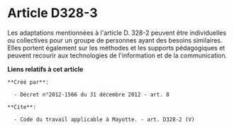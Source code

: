 # Article D328-3

Les adaptations mentionnées à l'article D. 328-2 peuvent être individuelles ou collectives pour un groupe de personnes ayant
des besoins similaires. Elles portent également sur les méthodes et les supports pédagogiques et peuvent recourir aux
technologies de l'information et de la communication.

**Liens relatifs à cet article**

	**Créé par**:

	  - Décret n°2012-1566 du 31 décembre 2012 - art. 8

	**Cite**:

	  - Code du travail applicable à Mayotte. - art. D328-2 (V)
